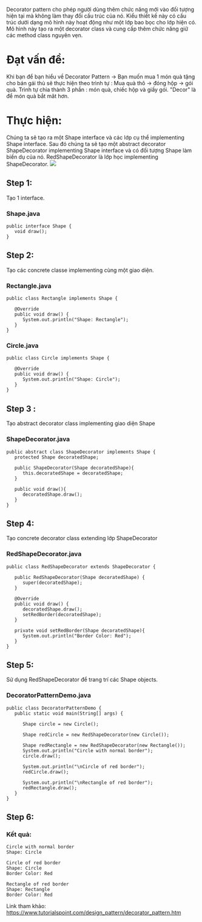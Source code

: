 Decorator pattern cho phép người dùng thêm chức năng mới vào đối tượng hiện tại mà không làm thay đổi cấu trúc của nó. Kiểu thiết kế này có cấu trúc dưới dạng mô hình này hoạt động như một lớp bao bọc cho lớp hiện có.
Mô hình này tạo ra một decorator class   và cung cấp thêm chức năng giữ các method class nguyên vẹn.
# Đạt vấn đề:
Khi bạn để bạn hiểu về Decorator Pattern -> Bạn muốn mua 1 món quà tặng cho bán gái thù sẽ thực hiện theo trình tự :
Mua quà thô  -> đóng hộp -> gói quà.
Trình tự chia thành 3 phần : món quà, chiếc hộp và giấy gói. "Decor" là để món quà bắt măt hơn.
# Thực hiện:
Chúng ta sẽ tạo ra một Shape interface và các lớp cụ thể implementing  Shape interface. Sau đó chúng ta sẽ tạo một abstract decorator ShapeDecorator implementing  Shape interface và có đối tượng Shape làm biến dụ của nó.
RedShapeDecorator là lớp học implementing ShapeDecorator.
![](https://images.viblo.asia/66675185-c0e3-45c9-8d25-f5cdbf592ff0.jpg)
## Step 1:
Tạo 1 interface.
### Shape.java
```
public interface Shape {
   void draw();
}
```
## Step 2:
Tạo các concrete classe implementing cùng một giao diện.
### Rectangle.java
```
public class Rectangle implements Shape {

   @Override
   public void draw() {
      System.out.println("Shape: Rectangle");
   }
}
```
### Circle.java
```
public class Circle implements Shape {

   @Override
   public void draw() {
      System.out.println("Shape: Circle");
   }
}
```
## Step 3 :
Tạo abstract decorator class implementing giao diện Shape
### ShapeDecorator.java
```
public abstract class ShapeDecorator implements Shape {
   protected Shape decoratedShape;

   public ShapeDecorator(Shape decoratedShape){
      this.decoratedShape = decoratedShape;
   }

   public void draw(){
      decoratedShape.draw();
   }	
}
```
## Step 4:
Tạo concrete decorator class extending lớp ShapeDecorator
### RedShapeDecorator.java
```
public class RedShapeDecorator extends ShapeDecorator {

   public RedShapeDecorator(Shape decoratedShape) {
      super(decoratedShape);		
   }

   @Override
   public void draw() {
      decoratedShape.draw();	       
      setRedBorder(decoratedShape);
   }

   private void setRedBorder(Shape decoratedShape){
      System.out.println("Border Color: Red");
   }
}
```
## Step 5:
Sử dụng RedShapeDecorator để trang trí các Shape objects.
### DecoratorPatternDemo.java
```
public class DecoratorPatternDemo {
   public static void main(String[] args) {

      Shape circle = new Circle();

      Shape redCircle = new RedShapeDecorator(new Circle());

      Shape redRectangle = new RedShapeDecorator(new Rectangle());
      System.out.println("Circle with normal border");
      circle.draw();

      System.out.println("\nCircle of red border");
      redCircle.draw();

      System.out.println("\nRectangle of red border");
      redRectangle.draw();
   }
}
```
## Step 6:
### Kết quả:
```
Circle with normal border
Shape: Circle

Circle of red border
Shape: Circle
Border Color: Red

Rectangle of red border
Shape: Rectangle
Border Color: Red
```
Link tham khảo: https://www.tutorialspoint.com/design_pattern/decorator_pattern.htm